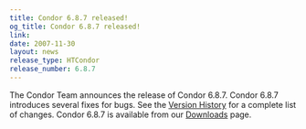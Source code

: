 ```yaml
---
title: Condor 6.8.7 released!
og_title: Condor 6.8.7 released!
link: 
date: 2007-11-30
layout: news
release_type: HTCondor
release_number: 6.8.7
---
```


The Condor Team announces the release of Condor 6.8.7. Condor 6.8.7 introduces several fixes for bugs.  See the <a href="manual/latest-stable/9_Version_History.html">Version History</a> for  a complete list of changes. Condor 6.8.7 is available from our <a href="downloads/">Downloads</a> page.
